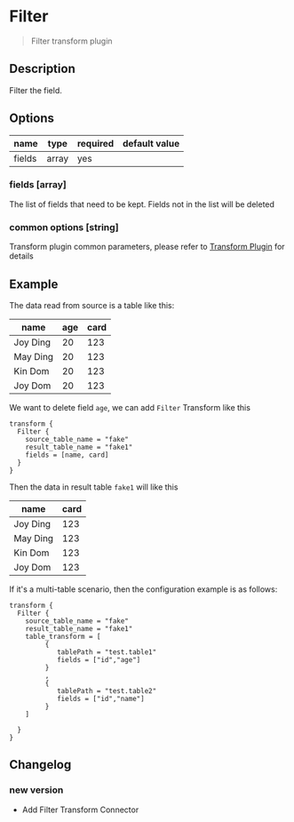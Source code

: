 # Filter

> Filter transform plugin

## Description

Filter the field.

## Options

|  name  | type  | required | default value |
|--------|-------|----------|---------------|
| fields | array | yes      |               |

### fields [array]

The list of fields that need to be kept. Fields not in the list will be deleted

### common options [string]

Transform plugin common parameters, please refer to [Transform Plugin](common-options.md) for details

## Example

The data read from source is a table like this:

|   name   | age | card |
|----------|-----|------|
| Joy Ding | 20  | 123  |
| May Ding | 20  | 123  |
| Kin Dom  | 20  | 123  |
| Joy Dom  | 20  | 123  |

We want to delete field `age`, we can add `Filter` Transform like this

```
transform {
  Filter {
    source_table_name = "fake"
    result_table_name = "fake1"
    fields = [name, card]
  }
}
```

Then the data in result table `fake1` will like this

|   name   | card |
|----------|------|
| Joy Ding | 123  |
| May Ding | 123  |
| Kin Dom  | 123  |
| Joy Dom  | 123  |

If it's a multi-table scenario, then the configuration example is as follows:

```
transform {
  Filter {
    source_table_name = "fake"
    result_table_name = "fake1"
    table_transform = [
         {
            tablePath = "test.table1"
            fields = ["id","age"]
         }
         ,
         {
            tablePath = "test.table2"
            fields = ["id","name"]
         }
    ]

  }
}
```

## Changelog

### new version

- Add Filter Transform Connector

